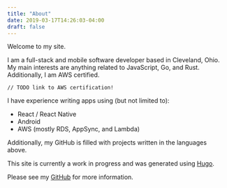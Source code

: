 ```yaml
---
title: "About"
date: 2019-03-17T14:26:03-04:00
draft: false
---
```


Welcome to my site. 

I am a full-stack and mobile software developer based in Cleveland, Ohio. My 
main interests are anything related to JavaScript, Go, and Rust. Additionally, 
I am AWS certified.  

`// TODO link to AWS certification!`

I have experience writing apps using (but not limited to):

- React / React Native
- Android
- AWS (mostly RDS, AppSync, and Lambda)

Additionally, my GitHub is filled with projects written in the languages above.

This site is currently a work in progress and was generated using [Hugo](https://gohugo.io).

Please see my [GitHub](https://github.com/rfaulhaber) for more information.
